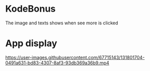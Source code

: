 
# KodeBonus
The image and texts shows when see more is clicked
# App display
https://user-images.githubusercontent.com/67715143/131801704-0491a631-bd83-4307-8af3-93db369a36b9.mp4
